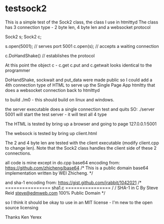 # testsock2
This is a simple test of the Sock2 class, the class I use in htmlttyd
The class has 3 connection type - 2 byte len, 4 byte len and a websocket protocol

Sock2 s;
Sock2 c;

s.open(5001); // serves port 5001
c.open(s);    // accepts a waiting connection

c.DoHandShake() // establishes the protocol

At this point the object c - c.get c.put and c.getwait looks identical to the programmer

DoHandShake, sockwait and put_data were made public so I could add a 4th connection type of HTML
to serve up the Single Page App htmltty that does a websocket connection back to htmlttyd

to build ./m0 - this should build on linux and windows.

the server executable does a single connection test and quits
SO:
./server 5001
will start the test server - it will test all 4 type

The HTML is tested by bring up a browser and going to page 127.0.0.1:5001

The websock is tested by bring up client.html

The 2 and 4 byte len are tested with the client executable (modify client.cpp to change len).
Note that the Sock2 class handles the client side of these 2 connections.

all code is mine except in do.cpp base64 encoding from: https://github.com/zhicheng/base64 /* This is a public domain base64 implementation written by WEI Zhicheng. */

and sha-1 encoding from: https://gist.github.com/jrabbit/1042021 /* ================ sha1.c ================ / / SHA-1 in C By Steve Reid steve@edmweb.com 100% Public Domain */

so I think it should be okay to use in an MIT license - I'm new to the open source licensing

Thanks Ken Yerex
